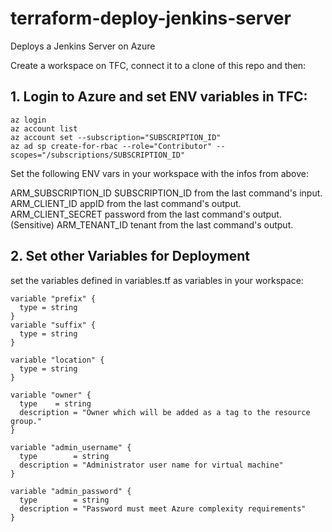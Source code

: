 # terraform-deploy-jenkins-server

Deploys a Jenkins Server on Azure

Create a workspace on TFC, connect it to a clone of this repo and then:

## 1. Login to Azure and set ENV variables in TFC:

```
az login
az account list
az account set --subscription="SUBSCRIPTION_ID"
az ad sp create-for-rbac --role="Contributor" --scopes="/subscriptions/SUBSCRIPTION_ID"
```

Set the following ENV vars in your workspace with the infos from above:

ARM_SUBSCRIPTION_ID	SUBSCRIPTION_ID from the last command's input.
ARM_CLIENT_ID	appID from the last command's output.
ARM_CLIENT_SECRET	password from the last command's output. (Sensitive)
ARM_TENANT_ID	tenant from the last command's output.

## 2. Set other Variables for Deployment

set the variables defined in variables.tf as variables in your workspace:

```
variable "prefix" {
  type = string
}
variable "suffix" {
  type = string
}

variable "location" {
  type = string
}

variable "owner" {
  type    = string
  description = "Owner which will be added as a tag to the resource group."
}

variable "admin_username" {
  type        = string
  description = "Administrator user name for virtual machine"
}

variable "admin_password" {
  type        = string
  description = "Password must meet Azure complexity requirements"
}
```